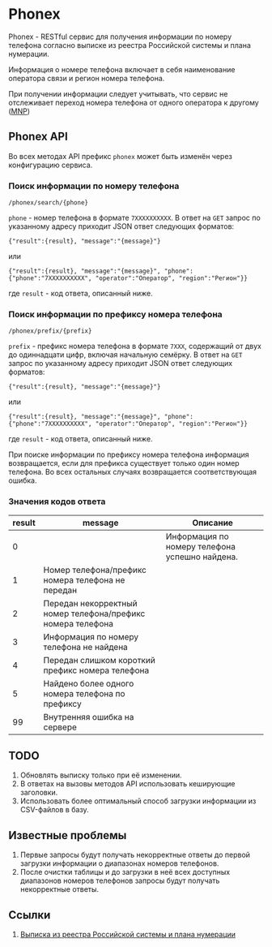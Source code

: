 # Phonex

Phonex - RESTful сервис для получения информации по номеру телефона согласно выписке из реестра Российской системы и плана нумерации.

Информация о номере телефона включает в себя наименование оператора связи и регион номера телефона.

При получении информации следует учитывать, что сервис не отслеживает переход номера телефона от одного оператора к другому ([MNP](https://ru.wikipedia.org/wiki/%D0%9F%D0%B5%D1%80%D0%B5%D0%BD%D0%BE%D1%81%D0%B8%D0%BC%D0%BE%D1%81%D1%82%D1%8C_%D1%82%D0%B5%D0%BB%D0%B5%D1%84%D0%BE%D0%BD%D0%BD%D1%8B%D1%85_%D0%BD%D0%BE%D0%BC%D0%B5%D1%80%D0%BE%D0%B2))

## Phonex API

Во всех методах API префикс `phonex` может быть изменён через конфигурацию сервиса.

### Поиск информации по номеру телефона

    /phonex/search/{phone}

`phone` - номер телефона в формате `7XXXXXXXXXX`. В ответ на `GET` запрос по указанному адресу приходит JSON ответ следующих форматов:

    {"result":{result}, "message":"{message}"}

или

    {"result":{result}, "message":"{message}", "phone": {"phone":"7XXXXXXXXXX", "operator":"Оператор", "region":"Регион"}}

где `result` - код ответа, описанный ниже.

### Поиск информации по префиксу номера телефона

    /phonex/prefix/{prefix}

`prefix` - префикс номера телефона в формате `7XXX`, содержащий от двух до одиннадцати цифр, включая начальную семёрку. В ответ на `GET` запрос по указанному адресу приходит JSON ответ следующих форматов:

    {"result":{result}, "message":"{message}"}

или

    {"result":{result}, "message":"{message}", "phone": {"phone":"7XXXXXXXXXX", "operator":"Оператор", "region":"Регион"}}

где `result` - код ответа, описанный ниже.

При поиске информации по префиксу номера телефона информация возвращается, если для префикса существует только один номер телефона. Во всех остальных случаях возвращается соответствующая ошибка.

### Значения кодов ответа

|result|message|Описание|
|------|-------|--------|
|0||Информация по номеру телефона успешно найдена.|
|1|Номер телефона/префикс номера телефона не передан||
|2|Передан некорректный номер телефона/префикс номера телефона||
|3|Информация по номеру телефона не найдена||
|4|Передан слишком короткий префикс номера телефона||
|5|Найдено более одного номера телефона по префиксу||
|99|Внутренняя ошибка на сервере||

## TODO

1. Обновлять выписку только при её изменении.
2. В ответах на вызовы методов API использовать кеширующие заголовки.
3. Использовать более оптимальный способ загрузки информации из CSV-файлов в базу.

## Известные проблемы

1. Первые запросы будут получать некорректные ответы до первой загрузки информации о диапазонах номеров телефонов.
2. После очистки таблицы и до загрузки в неё всех доступных диапазонов номеров телефонов запросы будут получать некорректные ответы.

## Ссылки

1. [Выписка из реестра Российской системы и плана нумерации](https://www.rossvyaz.ru/activity/num_resurs/registerNum/)
